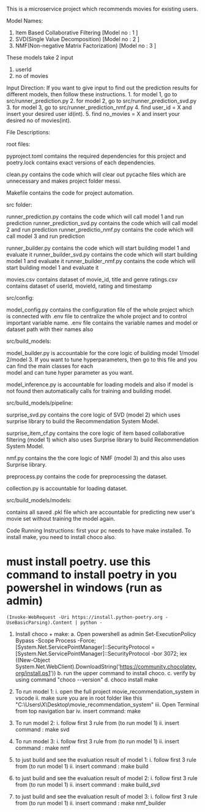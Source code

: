 This is a microservice project which recommends movies for existing users.

Model Names:
1. Item Based Collaborative Filtering [Model no : 1 ]
2. SVD(Single Value Decomposition) [Model no : 2 ]
3. NMF(Non-negative Matrix Factorization) [Model no : 3 ]

These models take 2 input
1. userId
2. no of movies

Input Direction: 
    If you want to give input to find out the prediction results for different models, then follow these instructions.
    1. for model 1, go to src/runner_prediction.py
    2. for model 2, go to src/runner_prediction_svd.py
    3. for model 3, go to src/runner_prediction_nmf.py
    4. find user_id = X and insert your desired user id(int).
    5. find no_movies = X and insert your desired no of movies(int).


File Descriptions:

root files:

pyproject.toml comtains the required dependencies for this project and poetry.lock contains exact versions of each dependencies.

clean.py contains the code which will clear out pycache files which are unnecessary and makes project folder messi.

Makefile contains the code for project automation.


src folder:

runner_prediction.py contains the code which will call model 1 and run prediction
runner_prediction_svd.py contains the code which will call model 2 and run prediction
runner_predictio_nmf.py contains the code which will call model 3 and run prediction

runner_builder.py contains the code which will start building model 1 and evaluate it
runner_builder_svd.py contains the code which will start building model 1 and evaluate it
runner_builder_nmf.py contains the code which will start building model 1 and evaluate it

movies.csv contains dataset of movie_id, title and genre
ratings.csv contains dataset of userId, movieId, rating and timestamp


src/config:

model_config.py contains the configuration file of the whole project which is connected with .env file to centralize the whole project and to control important variable name.
.env file contains the variable names and model or dataset path with their names also


src/build_models:

model_builder.py is accountable for the core logic of building model 1/model 2/model 3. If you want to tune hyperparameters, then go to this file and you can find the main classes for each   
                    model and can tune hyper parameter as you want.

model_inference.py is accountable for loading models and also if model is not found then automatically calls for training and building model.


src/build_models/pipeline:

surprise_svd.py contains the core logic of SVD (model 2) which uses surprise library to build the Recommendation System Model.

surprise_item_cf.py contains the core logic of item based collaborative filtering (model 1) which also uses Surprise library to build Recommendation System Model.

nmf.py contains the the core logic of NMF (model 3) and this also uses Surprise library.

preprocess.py contains the code for preprocessing the dataset.

collection.py is accountable for loading dataset.


src/build_models/models:

contains all saved .pkl file which are accountable for predicting new user's movie set without training the model again.


Code Running Instructions:
first your pc needs to have make installed. To install make, you need to install choco also.

# must install poetry. use this command to install poetry in you powershel in windows (run as admin)
    (Invoke-WebRequest -Uri https://install.python-poetry.org -UseBasicParsing).Content | python -

1. Install choco + make:
    a. Open powershell as admin
    Set-ExecutionPolicy Bypass -Scope Process -Force; [System.Net.ServicePointManager]::SecurityProtocol = [System.Net.ServicePointManager]::SecurityProtocol -bor 3072; iex ((New-Object System.Net.WebClient).DownloadString('https://community.chocolatey.org/install.ps1'))
    b. run the upper command to install choco.
    c. verify by using command "choco --version"
    d. choco install make

2. To run model 1:
    i. open the full project movie_recommendation_system in vscode
    ii. make sure you are in root folder like this "C:\Users\X\Desktop\movie_recommendation_system"
    iii. Open Terminal from top navigation bar
    iv. insert command: make

3. To run model 2:
    i. follow first 3 rule from (to run model 1)
    ii. insert command : make svd

4. To run model 3:
    i. follow first 3 rule from (to run model 1)
    ii. insert command : make nmf

5. to just build and see the evaluation result of model 1:
    i. follow first 3 rule from (to run model 1)
    ii. insert command : make build

6. to just build and see the evaluation result of model 2:
    i. follow first 3 rule from (to run model 1)
    ii. insert command : make build_svd

7. to just build and see the evaluation result of model 3:
    i. follow first 3 rule from (to run model 1)
    ii. insert command : make nmf_builder
